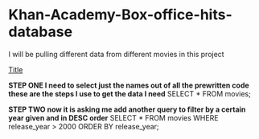 # Khan-Academy-Box-office-hits-database
I will be pulling different data from different movies in this project

[Title](https://www.khanacademy.org/computer-programming/spin-off-of-challenge-box-office-hits-database/5742889621831680)

**STEP ONE I need to select just the names out of all the prewritten code these are the steps I use to get the data I need**
SELECT * FROM movies;

**STEP TWO now it is asking me add another query to filter by a certain year given and in DESC order**
SELECT * FROM movies WHERE release_year > 2000 
ORDER BY release_year;
